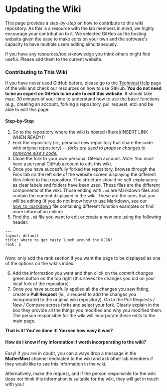 # Updating the Wiki

This page provides a _step-by-step_ on how to contribute to this wiki repository. 
As this is a resource with the lab members in mind, we highly encourage your contribution to it. We selected GitHub as the hosting website given the ease to make edits on your own and the software's capacity to have multiple users editing simultaneously.

If you have any resources/tools/knowledge you think others might find useful. Please add them to the current website. 

### Contributing to This Wiki

If you have never used GitHub before, please go to the [Technical Help](./technical_help) page of the wiki and check our resources on how to use GitHub. **You do not need to be an expert on GitHub to be able to edit this website**. It should take max. _30 minutes_ of your time to understand how to use the basic functions (_e.g.,_ creating an account, forking a repository, pull request, etc) and be able to edit this page. 

#### Step-by-Step 

1. Go to the repository where the wiki is hosted ([here](INSERT LINK WHEN READY))
2. Fork the repository (_ie.,_ personal new repository that share the code with original repository) -- [_forks are used to propose changes to someone else's code._](https://docs.github.com/en/pull-requests/collaborating-with-pull-requests/working-with-forks/fork-a-repo)
3. Clone the fork to your own personal GitHub account. _Note_: You must have a personal GitHub account to edit this wiki.
4. Once you have succesfully forked the repository, browse through the _Files_ tab on the left side of the website screen displaying the different files linked to that repository. The structure should be self-explanatory as clear labels and folders have been used. These files are the different components of the wiki. Those ending with `.md` are Markdown files and contain the content displayed in the wiki. These are the ones that you will be editing (if you do not know how to use Markdown, see our [how_to_markdown](./how_to_markdown.md) file containing different function examples or find more information online) 
5. Find the `.md` file you want to edit or create a new one using the following header:
```
--- 
layout: default
title: where to get tasty lunch around the DCCN?
rank: 1 
---
```
_Note:_ only add the rank section if you want the page to be displayed as one of the options on the wiki's index.


6. Add the information you want and then click on the _commit changes_ green button on the top right (this saves the changes you did on your local fork of the repository)
7. Once you have succesfully applied all the changes you saw fitting, create a **Pull Request** (_ie.,_ a request to add the changes you incorporated to the original wiki repository). Go to the Pull Requests / New / Compare across forks and select your fork. Clearly explain in the box they provide all the things you modified and why you modified them. The person responsible for the wiki will incorporate these edits to the main page.


**That is it! You've done it! You see how easy it was?**


#### How do I know if my information if worth incorporating to the wiki?

Easy! If you are in doubt, you can always drop a message in the **MatterMost** channel dedicated to the wiki and ask other lab members if they would like to see this information in the wiki.

Alternatively, make the request, and if the person responsible for the wiki does not think this information is suitable for the wiki, they will get in touch with you! 
